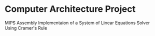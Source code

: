 # Computer Architecture Project
MIPS Assembly Implementaion of a System of Linear Equations Solver Using Cramer's Rule
